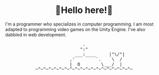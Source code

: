 


<h1 align = "center">🔷Hello here!🔷</h1>
<p>I'm a programmer who specializes in computer programming.
I am most adapted to programming video games on the Unity Engine.
I've also dabbled in web development.</p>
<pre align = "center">
.
":"
            ___:____     |"\/"|
         ,'        `.    \  /
         |  O        \___/  |
~^~^~^~^~^~^~^~^~^~^~^~^~^~^~^~^~^~^~
</pre>
